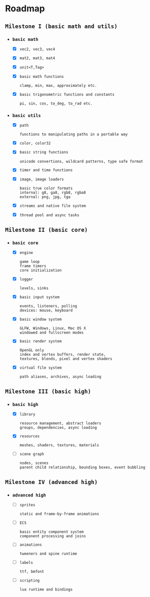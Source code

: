 # Roadmap

## `Milestone I (basic math and utils)`

- ### `basic math`

  - [x] `vec2, vec3, vec4`

  - [x] `mat2, mat3, mat4`

  - [x] `unit<T,Tag>`

  - [x] `basic math functions`
    ```
    clamp, min, max, approximately etc.
    ```

  - [x] `basic trigonometric functions and constants`
    ```
    pi, sin, cos, to_deg, to_rad etc.
    ```

- ### `basic utils`

  - [x] `path`
    ```
    functions to manipulating paths in a portable way
    ```

  - [x] `color, color32`

  - [x] `basic string functions`
    ```
    unicode convertions, wildcard patterns, type safe format
    ```

  - [x] `timer and time functions`

  - [x] `image, image loaders`
    ```
    basic true color formats
    internal: g8, ga8, rgb8, rgba8
    external: png, jpg, tga
    ```

  - [x] `streams and native file system`

  - [x] `thread pool and async tasks`

## `Milestone II (basic core)`

- ### `basic core`

  - [x] `engine`
    ```
    game loop
    frame timers
    core initialization
    ```

  - [x] `logger`
    ```
    levels, sinks
    ```

  - [x] `basic input system`
    ```
    events, listeners, polling
    devices: mouse, keyboard
    ```

  - [x] `basic window system`
    ```
    GLFW, Windows, Linux, Mac OS X
    windowed and fullscreen modes
    ```

  - [x] `basic render system`
    ```
    OpenGL only
    index and vertex buffers, render state,
    textures, blends, pixel and vertex shaders
    ```

  - [x] `virtual file system`
    ```
    path aliases, archives, async loading
    ```

## `Milestone III (basic high)`

- ### `basic high`

  - [x] `library`
    ```
    resource management, abstract loaders
    groups, dependencies, async loading
    ```

  - [x] `resources`
    ```
    meshes, shaders, textures, materials
    ```

  - [ ] `scene graph`
    ```
    nodes, scenes
    parent child relationship, bounding boxes, event bubbling
    ```

## `Milestone IV (advanced high)`

- ### `advanced high`

  - [ ] `sprites`
    ```
    static and frame-by-frame animations
    ```

  - [ ] `ECS`
    ```
    basic entity component system
    component processing and joins
    ```

  - [ ] `animations`
    ```
    tweeners and spine runtime
    ```

  - [ ] `labels`
    ```
    ttf, bmfont
    ```

  - [ ] `scripting`
    ```
    lua runtime and bindings
    ```
